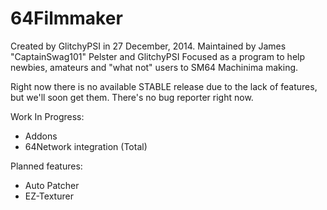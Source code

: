 # 64Filmmaker
Created by GlitchyPSI in 27 December, 2014. Maintained by James "CaptainSwag101" Pelster and GlitchyPSI
Focused as a program to help newbies, amateurs and "what not" users to SM64 Machinima making.

Right now there is no available STABLE release due to the lack of features, but we'll soon get them.
There's no bug reporter right now.

Work In Progress:
- Addons
- 64Network integration (Total)

Planned features:
- Auto Patcher
- EZ-Texturer
